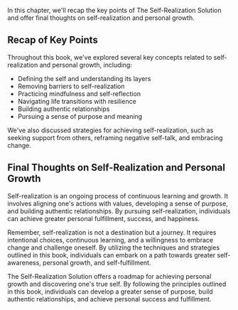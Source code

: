 
In this chapter, we'll recap the key points of The Self-Realization Solution and offer final thoughts on self-realization and personal growth.

Recap of Key Points
-------------------

Throughout this book, we've explored several key concepts related to self-realization and personal growth, including:

* Defining the self and understanding its layers
* Removing barriers to self-realization
* Practicing mindfulness and self-reflection
* Navigating life transitions with resilience
* Building authentic relationships
* Pursuing a sense of purpose and meaning

We've also discussed strategies for achieving self-realization, such as seeking support from others, reframing negative self-talk, and embracing change.

Final Thoughts on Self-Realization and Personal Growth
------------------------------------------------------

Self-realization is an ongoing process of continuous learning and growth. It involves aligning one's actions with values, developing a sense of purpose, and building authentic relationships. By pursuing self-realization, individuals can achieve greater personal fulfillment, success, and happiness.

Remember, self-realization is not a destination but a journey. It requires intentional choices, continuous learning, and a willingness to embrace change and challenge oneself. By utilizing the techniques and strategies outlined in this book, individuals can embark on a path towards greater self-awareness, personal growth, and self-fulfillment.

The Self-Realization Solution offers a roadmap for achieving personal growth and discovering one's true self. By following the principles outlined in this book, individuals can develop a greater sense of purpose, build authentic relationships, and achieve personal success and fulfillment.

